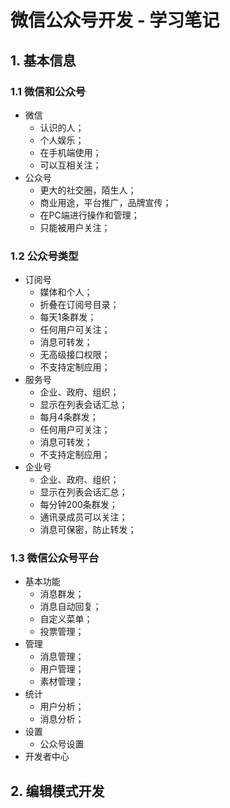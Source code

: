 # 微信公众号开发 - 学习笔记

## 1. 基本信息
### 1.1 微信和公众号
- 微信
	- 认识的人；
	- 个人娱乐；
	- 在手机端使用；
	- 可以互相关注；
- 公众号
	- 更大的社交圈，陌生人；
	- 商业用途，平台推广，品牌宣传；
	- 在PC端进行操作和管理；
	- 只能被用户关注；

### 1.2 公众号类型
- 订阅号
	- 媒体和个人；
	- 折叠在订阅号目录；
	- 每天1条群发；
	- 任何用户可关注；
	- 消息可转发；
	- 无高级接口权限；
	- 不支持定制应用；
- 服务号
	- 企业、政府、组织；
	- 显示在列表会话汇总；
	- 每月4条群发；
	- 任何用户可关注；
	- 消息可转发；
	- 不支持定制应用；
- 企业号
	- 企业、政府、组织；
	- 显示在列表会话汇总；
	- 每分钟200条群发；
	- 通讯录成员可以关注；
	- 消息可保密，防止转发；

### 1.3 微信公众号平台
- 基本功能
	- 消息群发；
	- 消息自动回复；
	- 自定义菜单；
	- 投票管理；
- 管理
	- 消息管理；
	- 用户管理；
	- 素材管理；
- 统计
	- 用户分析；
	- 消息分析；
- 设置
	- 公众号设置
- 开发者中心

## 2. 编辑模式开发

